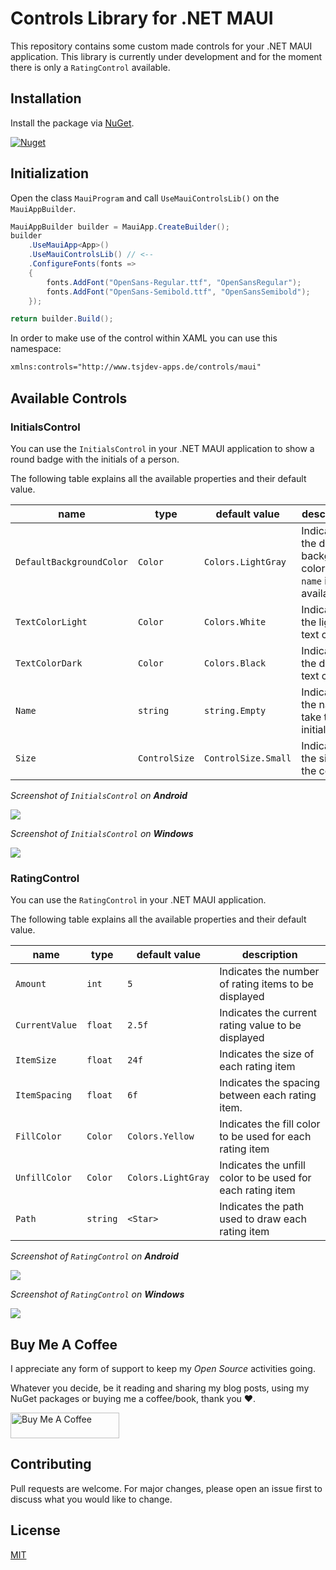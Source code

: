 # Controls Library for .NET MAUI

This repository contains some custom made controls for your .NET MAUI application. This library is currently under development and for the moment there is only a `RatingControl` available.

## Installation

Install the package via [NuGet](https://www.nuget.org/packages/tsjdevapps.MauiControlsLib).

<a href="https://www.nuget.org/packages/tsjdevapps.MauiControlsLib" target="_blank">![Nuget](https://img.shields.io/nuget/v/tsjdevapps.MauiControlsLib)</a>

## Initialization

Open the class `MauiProgram` and call `UseMauiControlsLib()` on the `MauiAppBuilder`.

```csharp
MauiAppBuilder builder = MauiApp.CreateBuilder();
builder
    .UseMauiApp<App>()
    .UseMauiControlsLib() // <--
    .ConfigureFonts(fonts =>
    {
        fonts.AddFont("OpenSans-Regular.ttf", "OpenSansRegular");
        fonts.AddFont("OpenSans-Semibold.ttf", "OpenSansSemibold");
    });

return builder.Build();
```

In order to make use of the control within XAML you can use this namespace:

```xml
xmlns:controls="http://www.tsjdev-apps.de/controls/maui"
```

## Available Controls

### InitialsControl

You can use the `InitialsControl` in your .NET MAUI application to show a round badge with the initials of a person.

The following table explains all the available properties and their default value.

| **name** | **type** | **default value** | **description** |
|-|-|-|-|
| `DefaultBackgroundColor` | `Color` | `Colors.LightGray` | Indicates the default background color if no `name` is available |
| `TextColorLight` | `Color` | `Colors.White` | Indicates the light text color |
| `TextColorDark` | `Color` | `Colors.Black` | Indicates the dark text color |
| `Name` | `string` | `string.Empty` | Indicates the name to take the initials from |
| `Size` | `ControlSize` | `ControlSize.Small` | Indicates the size of the control |

*Screenshot of `InitialsControl` on **Android***

![](./docs/mauicontrollibs-initalscontrol-android.png)


*Screenshot of `InitialsControl` on **Windows***

![](./docs/mauicontrollibs-initialscontrol-windows.png)



### RatingControl

You can use the `RatingControl` in your .NET MAUI application.

The following table explains all the available properties and their default value.

| **name** | **type** | **default value** | **description** |
|-|-|-|-|
| `Amount` | `int` | `5` | Indicates the number of rating items to be displayed |
| `CurrentValue` | `float` | `2.5f` | Indicates the current rating value to be displayed |
| `ItemSize` | `float` | `24f` | Indicates the size of each rating item |
| `ItemSpacing` | `float` | `6f` | Indicates the spacing between each rating item. |
| `FillColor` | `Color` | `Colors.Yellow` | Indicates the fill color to be used for each rating item |
| `UnfillColor` | `Color` | `Colors.LightGray` | Indicates the unfill color to be used for each rating item |
| `Path` | `string` | `<Star>` | Indicates the path used to draw each rating item |

*Screenshot of `RatingControl` on **Android***

![](./docs/mauicontrollibs-ratingcontrol-android.png)


*Screenshot of `RatingControl` on **Windows***

![](./docs/mauicontrollibs-ratingcontrol-windows.png)


## Buy Me A Coffee

I appreciate any form of support to keep my _Open Source_ activities going.

Whatever you decide, be it reading and sharing my blog posts, using my NuGet packages or buying me a coffee/book, thank you ❤️.

<a href="https://www.buymeacoffee.com/tsjdevapps" target="_blank"><img src="https://cdn.buymeacoffee.com/buttons/default-yellow.png" alt="Buy Me A Coffee" height="41" width="174"></a>


## Contributing

Pull requests are welcome. For major changes, please open an issue first to discuss what you would like to change.

## License

[MIT](https://choosealicense.com/licenses/mit/)
